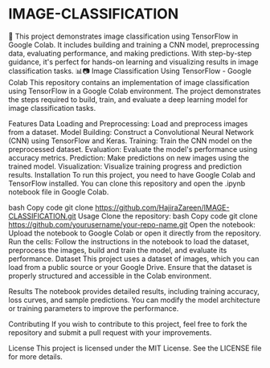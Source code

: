 # IMAGE-CLASSIFICATION
🚀 This project demonstrates image classification using TensorFlow in Google Colab. It includes building and training a CNN model, preprocessing data, evaluating performance, and making predictions. With step-by-step guidance, it's perfect for hands-on learning and visualizing results in image classification tasks. 📊📷
Image Classification Using TensorFlow - Google Colab
This repository contains an implementation of image classification using TensorFlow in a Google Colab environment. The project demonstrates the steps required to build, train, and evaluate a deep learning model for image classification tasks.

Features
Data Loading and Preprocessing: Load and preprocess images from a dataset.
Model Building: Construct a Convolutional Neural Network (CNN) using TensorFlow and Keras.
Training: Train the CNN model on the preprocessed dataset.
Evaluation: Evaluate the model's performance using accuracy metrics.
Prediction: Make predictions on new images using the trained model.
Visualization: Visualize training progress and prediction results.
Installation
To run this project, you need to have Google Colab and TensorFlow installed. You can clone this repository and open the .ipynb notebook file in Google Colab.

bash
Copy code
git clone https://github.com/HajiraZareen/IMAGE-CLASSIFICATION.git
Usage
Clone the repository:
bash
Copy code
git clone https://github.com/yourusername/your-repo-name.git
Open the notebook: Upload the notebook to Google Colab or open it directly from the repository.
Run the cells: Follow the instructions in the notebook to load the dataset, preprocess the images, build and train the model, and evaluate its performance.
Dataset
This project uses a dataset of images, which you can load from a public source or your Google Drive. Ensure that the dataset is properly structured and accessible in the Colab environment.

Results
The notebook provides detailed results, including training accuracy, loss curves, and sample predictions. You can modify the model architecture or training parameters to improve the performance.

Contributing
If you wish to contribute to this project, feel free to fork the repository and submit a pull request with your improvements.

License
This project is licensed under the MIT License. See the LICENSE file for more details.


